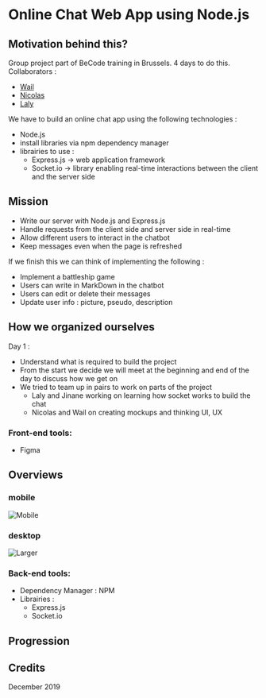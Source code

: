 # Online Chat Web App using Node.js
## Motivation behind this?
Group project part of BeCode training in Brussels. 4 days to do this. <br/>
Collaborators :
- [Wail](https://github.com/wailmadrane)
- [Nicolas](https://github.com/Nico-becode)
- [Laly](https://github.com/lalsdev)

We have to build an online chat app using the following technologies : 
- Node.js
- install libraries via npm dependency manager
- librairies to use : 
	- Express.js -> web application framework
	- Socket.io -> library enabling real-time interactions between the client and the server side

## Mission
- Write our server with Node.js and Express.js
- Handle requests from the client side and server side in real-time 
- Allow different users to interact in the chatbot
- Keep messages even when the page is refreshed

If we finish this we can think of implementing the following :
 - Implement a battleship game
 - Users can write in MarkDown in the chatbot
 - Users can edit or delete their messages
 - Update user info : picture, pseudo, description

## How we organized ourselves
Day 1 :
- Understand what is required to build the project
- From the start we decide we will meet at the beginning and end of the day to discuss how we get on
- We tried to team up in pairs to work on parts of the project
	- Laly and Jinane working on learning how socket works to build the chat
	- Nicolas and Wail on creating mockups and thinking UI, UX

### Front-end tools:
- Figma

## Overviews
### mobile
![Mobile]()

### desktop 
![Larger]()

### Back-end tools:
- Dependency Manager : NPM
- Librairies :
	- Express.js
	- Socket.io

## Progression

## Credits
December 2019 <br>

